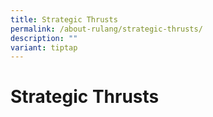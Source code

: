 ```yaml
---
title: Strategic Thrusts
permalink: /about-rulang/strategic-thrusts/
description: ""
variant: tiptap
---
```

# Strategic Thrusts

![]()